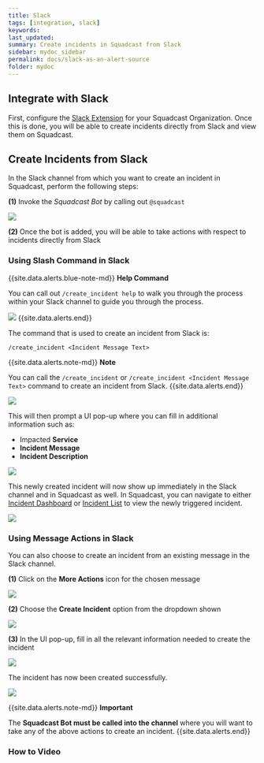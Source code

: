 ```yaml
---
title: Slack
tags: [integration, slack]
keywords: 
last_updated: 
summary: Create incidents in Squadcast from Slack
sidebar: mydoc_sidebar
permalink: docs/slack-as-an-alert-source
folder: mydoc
---
```


## Integrate with Slack

First, configure the [Slack Extension](https://support.squadcast.com/docs/slack) for your Squadcast Organization. Once this is done, you will be able to create incidents directly from Slack and view them on Squadcast.

## Create Incidents from Slack

In the Slack channel from which you want to create an incident in Squadcast, perform the following steps: 

**(1)** Invoke the *Squadcast Bot* by calling out `@squadcast`

![](images/slack_1.png)

**(2)** Once the bot is added, you will be able to take actions with respect to incidents directly from Slack

### Using Slash Command in Slack

{{site.data.alerts.blue-note-md}}
**Help Command**

You can call out `/create_incident help` to walk you through the process within your Slack channel to guide you through the process.

![](images/slack_2.png)
{{site.data.alerts.end}}

The command that is used to create an incident from Slack is:

`/create_incident <Incident Message Text>`

{{site.data.alerts.note-md}}
**Note**

You can call the `/create_incident` or `/create_incident <Incident Message Text>` command to create an incident from Slack.
{{site.data.alerts.end}}

![](images/slack_3.png)

This will then prompt a UI pop-up where you can fill in additional information such as:
- Impacted **Service**
- **Incident Message**
- **Incident Description**

![](images/slack_4.png)

This newly created incident will now show up immediately in the Slack channel and in Squadcast as well. In Squadcast, you can navigate to either [Incident Dashboard](https://support.squadcast.com/docs/incident-dashboard) or [Incident List](https://support.squadcast.com/docs/incident-list-table-view) to view the newly triggered incident.

![](images/slack_create_incident_success_2.png)

### Using Message Actions in Slack

You can also choose to create an incident from an existing message in the Slack channel.

**(1)** Click on the **More Actions** icon for the chosen message

![](images/slack_6.png)

**(2)** Choose the **Create Incident** option from the dropdown shown

![](images/slack_7.png)

**(3)** In the UI pop-up, fill in all the relevant information needed to create the incident

![](images/slack_8.png)

The incident has now been created successfully.

![](images/slack_message_action_create_incident_success.png)


{{site.data.alerts.note-md}}
**Important**

The **Squadcast Bot must be called into the channel** where you will want to take any of the above actions to create an incident.
{{site.data.alerts.end}}

### How to Video

<script src="https://fast.wistia.com/embed/medias/7tpv6ktcns.jsonp" async></script><script src="https://fast.wistia.com/assets/external/E-v1.js" async></script><div class="wistia_responsive_padding" style="padding:58.13% 0 0 0;position:relative;"><div class="wistia_responsive_wrapper" style="height:100%;left:0;position:absolute;top:0;width:100%;"><span class="wistia_embed wistia_async_7tpv6ktcns popover=true popoverAnimateThumbnail=true videoFoam=true" style="display:inline-block;height:100%;position:relative;width:100%">&nbsp;</span></div></div>